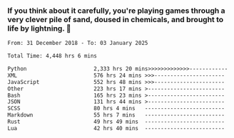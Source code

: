 ### If you think about it carefully, you're playing games through a very clever pile of sand, doused in chemicals, and brought to life by lightning.  👋


<!--START_SECTION:waka-->

```txt
From: 31 December 2018 - To: 03 January 2025

Total Time: 4,448 hrs 6 mins

Python                     2,333 hrs 20 mins>>>>>>>>>>>>>------------   52.46 %
XML                        576 hrs 24 mins >>>----------------------   12.96 %
JavaScript                 552 hrs 48 mins >>>----------------------   12.43 %
Other                      223 hrs 17 mins >------------------------   05.02 %
Bash                       165 hrs 23 mins >------------------------   03.72 %
JSON                       131 hrs 44 mins >------------------------   02.96 %
SCSS                       80 hrs 4 mins   -------------------------   01.80 %
Markdown                   55 hrs 7 mins   -------------------------   01.24 %
Rust                       49 hrs 49 mins  -------------------------   01.12 %
Lua                        42 hrs 40 mins  -------------------------   00.96 %
```

<!--END_SECTION:waka-->
